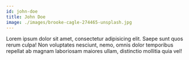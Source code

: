 ```yaml
---
id: john-doe
title: John Doe
image: ./images/brooke-cagle-274465-unsplash.jpg
---
```


Lorem ipsum dolor sit amet, consectetur adipisicing elit. Saepe sunt quos rerum culpa! Non voluptates nesciunt, nemo, omnis dolor temporibus repellat ab magnam laboriosam maiores ullam, distinctio mollitia quia vel!
